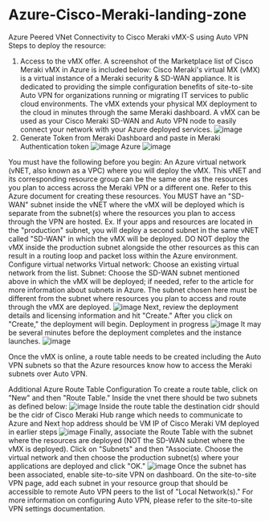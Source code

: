 # Azure-Cisco-Meraki-landing-zone
Azure Peered VNet Connectivity to Cisco Meraki vMX-S using Auto VPN
Steps to deploy the resource:
1) Access to the vMX offer. A screenshot of the Marketplace list of Cisco Meraki vMX in Azure is included below:
Cisco Meraki's virtual MX (vMX) is a virtual instance of a Meraki security & SD-WAN appliance. It is dedicated to providing the simple configuration benefits of site-to-site Auto VPN for organizations running or migrating IT services to public cloud environments. The vMX extends your physical MX deployment to the cloud in minutes through the same Meraki dashboard. A vMX can be used as your Cisco Meraki SD-WAN and Auto VPN node to easily connect your network with your Azure deployed services.
![image](https://github.com/user-attachments/assets/33fafe17-cecc-46e4-ab2b-fa361ba27968)
2) Generate Token from Meraki Dashboard and paste in Meraki Authentication token
![image](https://github.com/user-attachments/assets/a8e739b5-a1c4-4172-9a59-dd593bddd376)
Azure 
![image](https://github.com/user-attachments/assets/5515655f-d789-4af7-a3f4-a2a9f189b8a8)

You must have the following before you begin:
An Azure virtual network (vNET, also known as a VPC) where you will deploy the vMX.  This vNET and its corresponding resource group can be the same one as the resources you plan to access across the Meraki VPN or a different one.  Refer to this Azure document for creating these resources. 
You MUST have an "SD-WAN" subnet inside the vNET where the vMX will be deployed which is separate from the subnet(s) where the resources you plan to access through the VPN are hosted.  Ex. If your apps and resources are located in the "production" subnet, you will deploy a second subnet in the same vNET called "SD-WAN" in which the vMX will be deployed.  DO NOT deploy the vMX inside the production subnet alongside the other resources as this can result in a routing loop and packet loss within the Azure environment.
Configure virtual networks
Virtual network: Choose an existing virtual network from the list.
Subnet: Choose the SD-WAN subnet mentioned above in which the vMX will be deployed; if needed, refer to the article for more information about subnets in Azure. The subnet chosen here must be different from the subnet where resources you plan to access and route through the vMX are deployed.
![image](https://github.com/user-attachments/assets/5a9ea4a0-a28f-493a-afba-69eb49cc3d14)
Next, review the deployment details and licensing information and hit "Create."
After you click on "Create," the deployment will begin.
Deployment in progress 
![image](https://github.com/user-attachments/assets/871b54d7-4531-4105-a9aa-f2929aaf31bb)
It may be several minutes before the deployment completes and the instance launches. 
![image](https://github.com/user-attachments/assets/a17b4585-f231-4cdd-b486-f0a259d6487f)

Once the vMX is online, a route table needs to be created including the Auto VPN subnets so that the Azure resources know how to access the Meraki subnets over Auto VPN.

Additional Azure Route Table Configuration
To create a route table, click on "New" and then "Route Table."
Inside the vnet there should be two subnets as defined below:
![image](https://github.com/user-attachments/assets/121a0760-f141-4a02-87c9-27dfbceb2c99)
Inside the route table the destination cidr should be the cidr of Cisco Meraki Hub range which needs to communicate to Azure and Next hop address should be VM IP of Cisco Meraki VM deployed in earlier steps
![image](https://github.com/user-attachments/assets/ff118354-5a91-4af1-ae35-d520c1e59605)
Finally, associate the Route Table with the subnet where the resources are deployed (NOT the SD-WAN subnet where the vMX is deployed). Click on "Subnets" and then "Associate.  Choose the virtual network and then choose the production subnet(s) where your applications are deployed and click "OK."
![image](https://github.com/user-attachments/assets/07706907-5098-4f64-bbb8-e0cd3ec98519)
Once the subnet has been associated, enable site-to-site VPN on dashboard.
On the site-to-site VPN page, add each subnet in your resource group that should be accessible to remote Auto VPN peers to the list of "Local Network(s)." For more information on configuring Auto VPN, please refer to the site-to-site VPN settings documentation.
